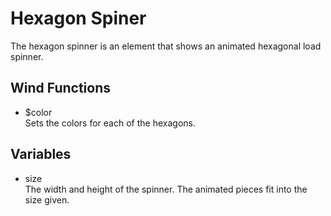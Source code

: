 # Hexagon Spiner

The hexagon spinner is an element that shows an animated hexagonal load spinner.

## Wind Functions
- $color<br />
    Sets the colors for each of the hexagons.

## Variables
- size<br />
    The width and height of the spinner. The animated pieces fit into the size
    given.

[html: examples/hexagon-spinner.html : component.md]: #
